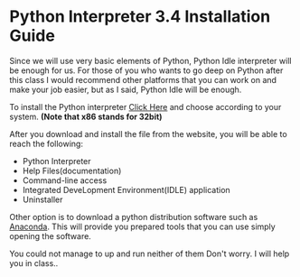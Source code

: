 # Python Interpreter 3.4 Installation Guide 

Since we will use very basic elements of Python, Python Idle interpreter will be enough for us. For those of you who wants to go deep on Python after this class I would recommend other platforms that you can work on and make your job easier, but as I said, Python Idle will be enough.

To install the Python interpreter [Click Here](https://www.python.org/downloads/release/python-342/) and choose according to your system.    __(Note that x86 stands for 32bit)__

After you download and install the file from the website, you will be able to reach the following:

* Python Interpreter
* Help Files(documentation)
* Command-line access
* Integrated DeveLopment Environment(IDLE) application
* Uninstaller

Other option is to download a python distribution software such as [Anaconda](http://continuum.io/downloads#py34). This will provide you prepared tools that you can use simply opening the software.

You could not manage to up and run neither of them Don't worry. I will help you in class..